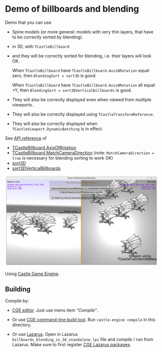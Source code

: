 # Demo of billboards and blending

Demo that you can use

- Spine models (or more general: models with very thin layers, that have to be correctly sorted by blending).

- in 3D, with `TCastleBillboard`

- and they will be correctly sorted for blending, i.e. their layers will look OK.

    When `TCastleBillboard` have `TCastleBillboard.AxisORotation` equal zero, then `BlendingSort = sort3D` is good.

    When `TCastleBillboard` have `TCastleBillboard.AxisORotation` all equal +Y, then `BlendingSort = sort3DVerticalBillboards` is good.

- They will also be correctly displayed even when viewed from multiple viewports.

- They will also be correctly displayed using `TCastleTransformReference`.

- They will also be correctly displayed when `TCastleViewport.DynamicBatching` is in effect.

See [API reference](https://castle-engine.io/apidoc/html/) of

- [TCastleBillboard.AxisOfRotation](https://castle-engine.io/apidoc/html/CastleBehaviors.TCastleBillboard.html#AxisOfRotation)
- [TCastleBillboard.MatchCameraDirection](https://castle-engine.io/apidoc/html/CastleBehaviors.TCastleBillboard.html#MatchCameraDirection) (note: `MatchCameraDirection = true` is necessary for blending sorting to work OK)
- [sort3D](https://castle-engine.io/apidoc/html/CastleRenderOptions.html#sort3D)
- [sort3DVerticalBillboards](https://castle-engine.io/apidoc/html/CastleRenderOptions.html#sort3DVerticalBillboards)

![Screenshot](screenshot.png)

Using [Castle Game Engine](https://castle-engine.io/).

## Building

Compile by:

- [CGE editor](https://castle-engine.io/manual_editor.php). Just use menu item _"Compile"_.

- Or use [CGE command-line build tool](https://castle-engine.io/build_tool). Run `castle-engine compile` in this directory.

- Or use [Lazarus](https://www.lazarus-ide.org/). Open in Lazarus `billboards_blending_in_3d_standalone.lpi` file and compile / run from Lazarus. Make sure to first register [CGE Lazarus packages](https://castle-engine.io/lazarus).
